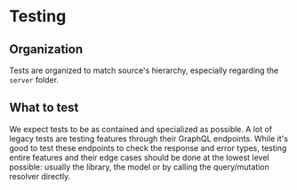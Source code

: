 # Testing

## Organization

Tests are organized to match source's hierarchy, especially regarding the `server` folder.

## What to test

We expect tests to be as contained and specialized as possible. A lot of legacy tests are
testing features through their GraphQL endpoints. While it's good to test these endpoints
to check the response and error types, testing entire features and their edge cases should
be done at the lowest level possible: usually the library, the model or by calling the
query/mutation resolver directly.
